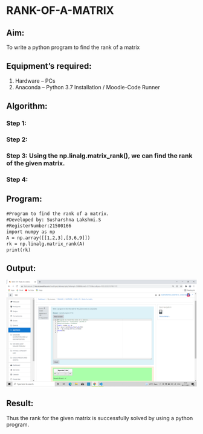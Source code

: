# RANK-OF-A-MATRIX
## Aim:
To write a python program to find the rank of a matrix
## Equipment’s required:
1. 	Hardware – PCs
2. 	Anaconda – Python 3.7 Installation / Moodle-Code Runner
## Algorithm:
### Step 1: 
### Step 2: 
### Step 3: Using the np.linalg.matrix_rank(), we can find the rank of the given matrix.
### Step 4: 
## Program:

```
#Program to find the rank of a matrix.
#Developed by: Susharshna Lakshmi.S
#RegisterNumber:21500166
import numpy as np
A = np.array([[1,2,3],[3,6,9]])
rk = np.linalg.matrix_rank(A)
print(rk)

```
## Output:
![Output](./images/Output.png)
## Result:
Thus the rank for the given matrix is successfully solved by  using a python program.

